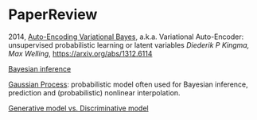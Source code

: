 # PaperReview




2014, [Auto-Encoding Variational Bayes](2014_VAE.ipynb), a.k.a. Variational Auto-Encoder: unsupervised probabilistic learning or latent variables
*Diederik P Kingma, Max Welling*, 
https://arxiv.org/abs/1312.6114


[Bayesian inference](Bayesian.ipynb)


[Gaussian Process](GaussianProcess.ipynb): probabilistic model often used for Bayesian inference, prediction and (probabilistic) nonlinear interpolation.


[Generative model vs. Discriminative model](generative_model.ipynb)
